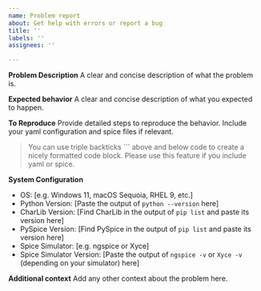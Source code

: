 ```yaml
---
name: Problem report
about: Get help with errors or report a bug
title: ''
labels: ''
assignees: ''

---
```


**Problem Description**
A clear and concise description of what the problem is.

**Expected behavior**
A clear and concise description of what you expected to happen.

**To Reproduce**
Provide detailed steps to reproduce the behavior. Include your yaml configuration and spice files if relevant. 

> You can use triple backticks \`\`\` above and below code to create a nicely formatted code block. Please use this feature if you include yaml or spice.

**System Configuration**
 - OS: [e.g. Windows 11, macOS Sequoia, RHEL 9, etc.]
 - Python Version: [Paste the output of `python --version` here]
 - CharLib Version: [Find CharLib in the output of `pip list` and paste its version here]
 - PySpice Version: [Find PySpice in the output of `pip list` and paste its version here]
 - Spice Simulator: [e.g. ngspice or Xyce]
 - Spice Simulator Version: [Paste the output of `ngspice -v` or `Xyce -v` (depending on your simulator) here]

**Additional context**
Add any other context about the problem here.
